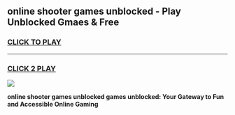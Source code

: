 
## online shooter games unblocked - Play Unblocked Gmaes & Free
<h3>
<a href="https://premium.freeplayer.one?title=online_shooter_games_unblocked&ref=19F">CLICK TO PLAY</a></h3>
<hr>

<h3>
<a href="https://premium.freeplayer.one?title=online_shooter_games_unblocked&ref=19F">CLICK 2 PLAY</a>
  
</h3>

<a href="https://premium.freeplayer.one?title=online_shooter_games_unblocked&ref=19F/"><img src="https://clearcache.store/games.png"></a>


**online shooter games unblocked games unblocked: Your Gateway to Fun and Accessible Online Gaming**
